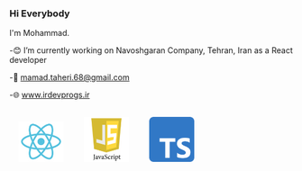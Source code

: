 <link href="./style.css" rel="stylesheet"></link>

### Hi Everybody

I'm Mohammad.

-😊 I’m currently working on Navoshgaran Company, Tehran, Iran as a React developer

-📧 mamad.taheri.68@gmail.com

-🌐 www.irdevprogs.ir
 
<div class="container">
 <img class="logo" src="./images/react.png" style="width:80px;heigth:80px;margin:1rem;" />
 <img class="logo" src="./images/javascript.png" style="width:80px;heigth:80px;margin:1rem;" />
 <img class="logo" src="./images/Typescript.png" style="width:80px;heigth:80px;margin:1rem;" />
<!--  <img class="logo" src="./images/laravel.png" style="width:80px;heigth:80px;margin:1rem;" /> -->
</div>
